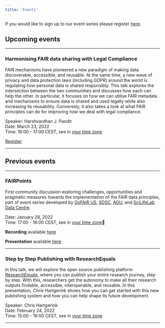 ```yaml
---
title: 'Events'
---
```

If you would like to sign up to our event series please register [here](https://shiny.link/Jl6nuV).

## Upcoming events

----
### Harmonising FAIR data sharing with Legal Compliance
FAIR mechanisms have pioneered a new paradigm of making data discoverable, accessible, and reusable. At the same time, a new wave of privacy and data protection laws (including GDPR) around the world is regulating how personal data is shared responsibly. This talk explores the intersection between the two communities and discusses how each can help the other. In particular, it focuses on how we can utilise FAIR metadata and mechanisms to ensure data is shared and used legally while also increasing its reusability. Conversely, it also takes a look at what FAIR principles can do for improving how we deal with legal compliance.

Speaker: Harshvardhan J. Pandit           
Date: March 23, 2022  
Time: 16:00 - 17:00 CEST, see in [your time zone](https://arewemeetingyet.com/Stockholm/2022-03-23/16:00/Harmonising%20FAIR%20data%20sharing%20with%20Legal%20Compliance)

[Register](https://www.lyyti.fi/reg/FAIRPoints_Compliance?ct=t(EMAIL_CAMPAIGN_2_11_2022_11_53))

----
## Previous events
----
### FAIRPoints  

First community discussion exploring challenges, opportunities and pragmatic measures towards the implementation of the FAIR data principles, part of event series developed by [GoFAIR US](https://www.go-fair.org/), [SDSC](https://www.sdsc.edu/), [AGU](https://www.agu.org/), and [SciLifeLab Data Centre](https://www.scilifelab.se/data).

Date: January 28, 2022  
Time: 17:00 - 18:00 CEST, see in [your time zone](https://arewemeetingyet.com/Stockholm/2022-01-28/17:00/FAIRPoints#eyJ1cmwiOiJodHRwczovL3d3dy5zY2lsaWZlbGFiLnNlL2V2ZW50L2ZhaXJwb2ludHMvIn0=)  

**Recording** available [here](https://youtu.be/1dEv5x5imBw)

**Presentation** available [here](https://drive.google.com/file/d/1-rfaPT7sa5ksu6oSHkRKerVZTxLQmdT-/view?usp=sharing)

----

### Step by Step Publishing with ResearchEquals
In this talk, we will explore the open source publishing platform [ResearchEquals](https://www.researchequals.com/), where you can publish your entire research journey, step by step. With this, researchers get the autonomy to make all their research outputs findable, accessible, interoperable, and reusable. In this presentation, Chris Hartgerink shows how you can get started with this new publishing system and how you can help shape its future development.

Speaker: Chris Hartgerink             
Date: February 24, 2022  
Time: 15:00 - 16:00 CEST, see in [your time zone](https://arewemeetingyet.com/Stockholm/2022-02-24/15:00/Step%20by%20Step%20Publishing)

----
